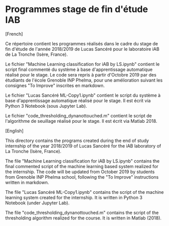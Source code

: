 # Programmes stage de fin d'étude IAB

[French]

Ce répertoire contient les programmes réalisés dans le cadre du stage de fin d'étude de l'année 2018/2019 de Lucas Sancéré pour le laboratoire iAB de La Tronche (Isère, France).  

Le fichier "Machine Learning classification for iAB by LS.ipynb" contient le script final commenté du système à base d'apprentissage automatique réalisé pour le stage. Le code sera repris à partir d'Octobre 2019 par des étudiants de l'école Grenoble INP Phelma, pour une amélioration suivant les consignes "To Improve" inscrites en markdown.  

Le fichier "Lucas Sancéré ML-Copy1.ipynb" contient le script du système à base d'apprentissage automatique réalisé pour le stage. Il est écrit via Python 3 Notebook (sous Jupyter Lab). 

Le fichier "code_thresholding_dynanottouched.m" contient le script de l'algorithme de seuillage réalisé pour le stage. Il est écrit via Matlab 2018. 


[English]

This directory contains the programs created during the end of study internship of the year 2018/2019 of Lucas Sancéré for the iAB laboratory of La Tronche (Isère, France).  

The file "Machine Learning classification for iAB by LS.ipynb" contains the final commented script of the machine learning based system realized for the internship. The code will be updated from October 2019 by students from Grenoble INP Phelma school, following the "To Improve" instructions written in markdown.  

The file "Lucas Sancéré ML-Copy1.ipynb" contains the script of the machine learning system created for the internship. It is written in Python 3 Notebook (under Jupyter Lab). 

The file "code_thresholding_dynanottouched.m" contains the script of the thresholding algorithm realized for the course. It is written in Matlab (2018). 
